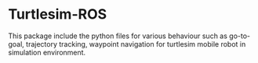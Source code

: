 # Turtlesim-ROS

This package include the python files for various behaviour such as go-to-goal, trajectory tracking, waypoint navigation for turtlesim mobile robot in simulation environment.
